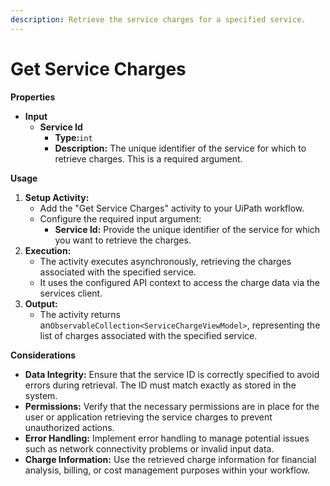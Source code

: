 ```yaml
---
description: Retrieve the service charges for a specified service.
---
```


# Get Service Charges

**Properties**

* **Input**
  * **Service Id**
    * **Type:**`int`
    * **Description:** The unique identifier of the service for which to retrieve charges. This is a required argument.

**Usage**

1. **Setup Activity:**
   * Add the "Get Service Charges" activity to your UiPath workflow.
   * Configure the required input argument:
     * **Service Id:** Provide the unique identifier of the service for which you want to retrieve the charges.
2. **Execution:**
   * The activity executes asynchronously, retrieving the charges associated with the specified service.
   * It uses the configured API context to access the charge data via the services client.
3. **Output:**
   * The activity returns an`ObservableCollection<ServiceChargeViewModel>`, representing the list of charges associated with the specified service.

**Considerations**

* **Data Integrity:** Ensure that the service ID is correctly specified to avoid errors during retrieval. The ID must match exactly as stored in the system.
* **Permissions:** Verify that the necessary permissions are in place for the user or application retrieving the service charges to prevent unauthorized actions.
* **Error Handling:** Implement error handling to manage potential issues such as network connectivity problems or invalid input data.
* **Charge Information:** Use the retrieved charge information for financial analysis, billing, or cost management purposes within your workflow.
